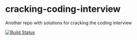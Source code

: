 # cracking-coding-interview
Another repo with solutions for cracking the coding interview

[![Build Status](https://ci.jota.dev/api/badges/jotdl/cracking-coding-interview/status.svg)](https://ci.jota.dev/jotdl/cracking-coding-interview)
